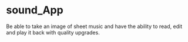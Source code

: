 # sound_App
Be able to take an image of sheet music and have the ability to read, edit and play it back with quality upgrades.
